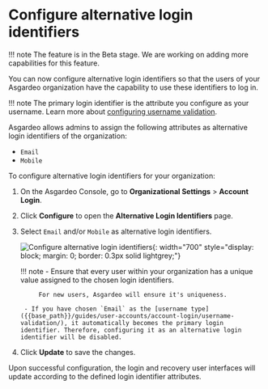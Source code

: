 # Configure alternative login identifiers

!!! note
    The feature is in the Beta stage. We are working on adding more capabilities for this feature.

You can now configure alternative login identifiers so that the users of your Asgardeo organization have the capability to use these identifiers to log in.

!!! note
    The primary login identifier is the attribute you configure as your username. Learn more about [configuring username validation]({{base_path}}/guides/user-accounts/account-login/username-validation/).

Asgardeo allows admins to assign the following attributes as alternative login identifiers of the organization:

- `Email`
- `Mobile`

To configure alternative login identifiers for your organization:

1. On the Asgardeo Console, go to **Organizational Settings** > **Account Login**.

2. Click **Configure** to open the **Alternative Login Identifiers** page.

3. Select `Email` and/or `Mobile` as alternative login identifiers.

    ![Configure alternative login identifiers]({{base_path}}/assets/img/guides/organization/account-login/configure-alternate-login-identifiers.png){: width="700" style="display: block; margin: 0; border: 0.3px solid lightgrey;"}

    !!! note
        - Ensure that every user within your organization has a unique value assigned to the chosen login identifiers.

            For new users, Asgardeo will ensure it's uniqueness.

        - If you have chosen `Email` as the [username type]({{base_path}}/guides/user-accounts/account-login/username-validation/), it automatically becomes the primary login identifier. Therefore, configuring it as an alternative login identifier will be disabled.

4. Click **Update** to save the changes.

Upon successful configuration, the login and recovery user interfaces will update according to the defined login identifier attributes.